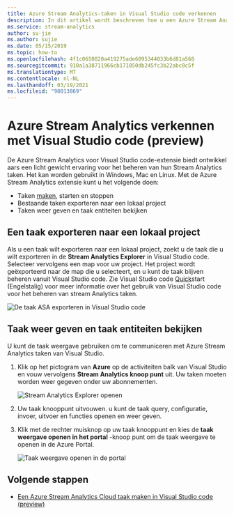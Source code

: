 ```yaml
---
title: Azure Stream Analytics-taken in Visual Studio code verkennen
description: In dit artikel wordt beschreven hoe u een Azure Stream Analytics-taak exporteert naar een lokaal project, taken lijst en taak entiteiten weer geven.
ms.service: stream-analytics
author: su-jie
ms.author: sujie
ms.date: 05/15/2019
ms.topic: how-to
ms.openlocfilehash: 4f1c0650820a419275ade6095344033b6d81a568
ms.sourcegitcommit: 910a1a38711966cb171050db245fc3b22abc8c5f
ms.translationtype: MT
ms.contentlocale: nl-NL
ms.lasthandoff: 03/19/2021
ms.locfileid: "98013869"
---
```

# <a name="explore-azure-stream-analytics-with-visual-studio-code-preview"></a>Azure Stream Analytics verkennen met Visual Studio code (preview)

De Azure Stream Analytics voor Visual Studio code-extensie biedt ontwikkel aars een licht gewicht ervaring voor het beheren van hun Stream Analytics taken. Het kan worden gebruikt in Windows, Mac en Linux. Met de Azure Stream Analytics extensie kunt u het volgende doen:

- Taken [maken](quick-create-visual-studio-code.md), starten en stoppen
- Bestaande taken exporteren naar een lokaal project
- Taken weer geven en taak entiteiten bekijken

## <a name="export-a-job-to-a-local-project"></a>Een taak exporteren naar een lokaal project

Als u een taak wilt exporteren naar een lokaal project, zoekt u de taak die u wilt exporteren in de **Stream Analytics Explorer** in Visual Studio code. Selecteer vervolgens een map voor uw project. Het project wordt geëxporteerd naar de map die u selecteert, en u kunt de taak blijven beheren vanuit Visual Studio code. Zie Visual Studio code [Quick](quick-create-visual-studio-code.md)start (Engelstalig) voor meer informatie over het gebruik van Visual Studio code voor het beheren van stream Analytics taken.

![De taak ASA exporteren in Visual Studio code](./media/vscode-explore-jobs/export-job.png)

## <a name="list-job-and-view-job-entities"></a>Taak weer geven en taak entiteiten bekijken

U kunt de taak weergave gebruiken om te communiceren met Azure Stream Analytics taken van Visual Studio.


1. Klik op het pictogram van **Azure** op de activiteiten balk van Visual Studio en vouw vervolgens **Stream Analytics knoop punt** uit. Uw taken moeten worden weer gegeven onder uw abonnementen.

   ![Stream Analytics Explorer openen](./media/vscode-explore-jobs/open-explorer.png)

2. Uw taak knooppunt uitvouwen. u kunt de taak query, configuratie, invoer, uitvoer en functies openen en weer geven. 

3. Klik met de rechter muisknop op uw taak knooppunt en kies de **taak weergave openen in het portal** -knoop punt om de taak weergave te openen in de Azure Portal.

   ![Taak weergave openen in de portal](./media/vscode-explore-jobs/open-job-view.png)

## <a name="next-steps"></a>Volgende stappen

* [Een Azure Stream Analytics Cloud taak maken in Visual Studio code (preview)](quick-create-visual-studio-code.md)
